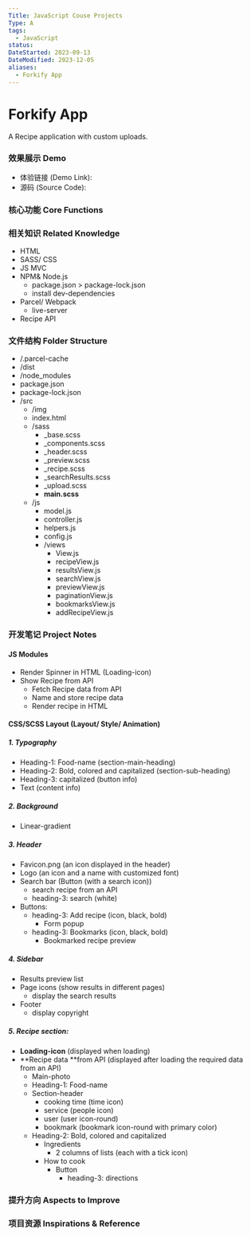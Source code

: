 ```yaml
---
Title: JavaScript Couse Projects
Type: A
tags:
  - JavaScript
status: 
DateStarted: 2023-09-13
DateModified: 2023-12-05
aliases:
  - Forkify App
---
```

# Forkify App
A Recipe application with custom uploads.

### 效果展示 Demo

- 体验链接 (Demo Link):
- 源码 (Source Code):  

### 核心功能 Core Functions

### 相关知识 Related Knowledge
- HTML
- SASS/ CSS
- JS MVC
- NPM& Node.js
	- package.json > package-lock.json
	- install dev-dependencies
- Parcel/ Webpack
	- live-server
-  Recipe API
### 文件结构 Folder Structure
- /.parcel-cache
- /dist
- /node_modules
- package.json
- package-lock.json
- /src
	- /img
	- index.html
	- /sass
		- \_base.scss
		- \_components.scss
		- \_header.scss
		- \_preview.scss
		- \_recipe.scss
		- \_searchResults.scss
		- \_upload.scss
		- **main.scss**
	- /js
		- model.js
		- controller.js
		- helpers.js
		- config.js
		- /views
			- View.js
			- recipeView.js
			- resultsView.js
			- searchView.js
			- previewView.js
			- paginationView.js
			- bookmarksView.js
			- addRecipeView.js
### 开发笔记 Project Notes 
#### JS Modules
- Render Spinner in HTML (Loading-icon)
- Show Recipe from API
  - Fetch Recipe data from API
  - Name and store recipe data
  - Render recipe in HTML
#### CSS/SCSS Layout (Layout/ Style/ Animation)
##### 1. Typography
- Heading-1: Food-name (section-main-heading)
- Heading-2: Bold, colored and capitalized (section-sub-heading)
- Heading-3: capitalized (button info)
- Text (content info)
##### 2. Background
- Linear-gradient
##### 3. Header
- Favicon.png (an icon displayed in the header)
- Logo (an icon and a name with customized font)
- Search bar (Button (with a search icon))
  - search recipe from an API
  - heading-3: search (white)
- Buttons:
  - heading-3: Add recipe (icon, black, bold)
    - Form popup
  - heading-3: Bookmarks (icon, black, bold)
    - Bookmarked recipe preview
##### 4. Sidebar
- Results preview list
- Page icons (show results in different pages)
  - display the search results
- Footer
  - display copyright
##### 5. Recipe section:
- **Loading-icon** (displayed when loading)
- **Recipe data **from API (displayed after loading the required data from an API)
  - Main-photo
  - Heading-1: Food-name
  - Section-header
    - cooking time (time icon)
    - service (people icon)
    - user (user icon-round)
    - bookmark (bookmark icon-round with primary color)
  - Heading-2: Bold, colored and capitalized
    - Ingredients
      - 2 columns of lists (each with a tick icon)
    - How to cook
      - Button
        - heading-3: directions

### 提升方向 Aspects to Improve

### 项目资源 Inspirations & Reference



